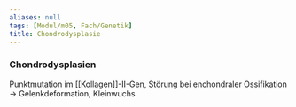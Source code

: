 ```yaml
---
aliases: null
tags: [Modul/m05, Fach/Genetik]
title: Chondrodysplasie
---
```

### Chondrodysplasien
Punktmutation im [[Kollagen]]-II-Gen, Störung bei enchondraler Ossifikation → Gelenkdeformation, Kleinwuchs